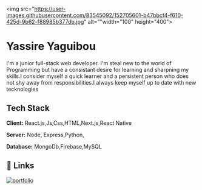 
<img src="https://user-images.githubusercontent.com/83545092/152705601-b47bbcf4-f610-425d-9b62-f88985b377db.jpg" alt=""width="100" height="400">

# Yassire Yaguibou
I'm a junior full-stack web developer. I'm steal new to the world of Programming but have a consistant desire for learning and sharpning my skills.I consider myself a quick learner and a persistent person who does not shy away from responsibilities.I always keep myself up to date with new tecknologies

## Tech Stack

**Client:** React.js,Js,Css,HTML,Next.js,React Native

**Server:** Node, Express,Python,

**Database:** MongoDb,Firebase,MySQL

## 🔗 Links
[![portfolio](https://img.shields.io/badge/my_portfolio-000?style=for-the-badge&logo=ko-fi&logoColor=white)](https://portfolio-yy.herokuapp.com/ )


